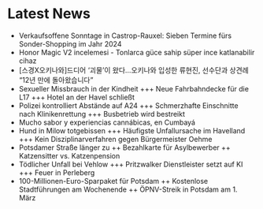 # Latest News
-  Verkaufsoffene Sonntage in Castrop-Rauxel: Sieben Termine fürs Sonder-Shopping im Jahr 2024
-  Honor Magic V2 incelemesi - Tonlarca güce sahip süper ince katlanabilir cihaz
-  [스경X오키나와]드디어 ‘괴물’이 왔다…오키나와 입성한 류현진, 선수단과 상견례 “12년 만에 돌아왔습니다”
-  Sexueller Missbrauch in der Kindheit +++ Neue Fahrbahndecke für die L17 +++ Hotel an der Havel schließt
-  Polizei kontrolliert Abstände auf A24 +++ Schmerzhafte Einschnitte nach Klinikenrettung +++ Busbetrieb wird bestreikt
-  Mucho sabor y experiencias cannábicas, en Cumbayá
-  Hund in Milow totgebissen +++ Häufigste Unfallursache im Havelland +++ Kein Disziplinarverfahren gegen Bürgermeister Oehme
-  Potsdamer Straße länger zu ++ Bezahlkarte für Asylbewerber ++ Katzensitter vs. Katzenpension
-  Tödlicher Unfall bei Vehlow +++ Pritzwalker Dienstleister setzt auf KI +++ Feuer in Perleberg
-  100-Millionen-Euro-Sparpaket für Potsdam ++ Kostenlose Stadtführungen am Wochenende ++ ÖPNV-Streik in Potsdam am 1. März
